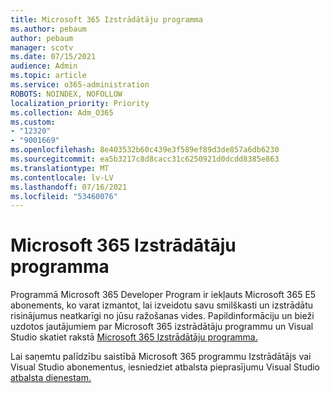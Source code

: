 ```yaml
---
title: Microsoft 365 Izstrādātāju programma
ms.author: pebaum
author: pebaum
manager: scotv
ms.date: 07/15/2021
audience: Admin
ms.topic: article
ms.service: o365-administration
ROBOTS: NOINDEX, NOFOLLOW
localization_priority: Priority
ms.collection: Adm_O365
ms.custom:
- "12320"
- "9001669"
ms.openlocfilehash: 8e403532b60c439e3f589ef89d3de857a6db6230
ms.sourcegitcommit: ea5b3217c8d8cacc31c6250921d0dcdd8385e863
ms.translationtype: MT
ms.contentlocale: lv-LV
ms.lasthandoff: 07/16/2021
ms.locfileid: "53460076"
---
```

# <a name="microsoft-365-developer-program"></a>Microsoft 365 Izstrādātāju programma

Programmā Microsoft 365 Developer Program ir iekļauts Microsoft 365 E5 abonements, ko varat izmantot, lai izveidotu savu smilškasti un izstrādātu risinājumus neatkarīgi no jūsu ražošanas vides. Papildinformāciju un bieži uzdotos jautājumiem par Microsoft 365 izstrādātāju programmu un Visual Studio skatiet rakstā [Microsoft 365 Izstrādātāju programma.](/office/developer-program/microsoft-365-developer-program)

Lai saņemtu palīdzību saistībā Microsoft 365 programmu Izstrādātājs vai Visual Studio abonementus, iesniedziet atbalsta pieprasījumu Visual Studio [atbalsta dienestam.](https://visualstudio.microsoft.com/subscriptions/support/)